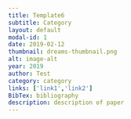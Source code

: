 ```yaml
---
title: Template6
subtitle: Category
layout: default
modal-id: 1
date: 2019-02-12
thumbnail: dreams-thumbnail.png
alt: image-alt
year: 2019
author: Test
category: category
links: ['link1','link2']
BibTex: bibliography
description: description of paper 
---
```

